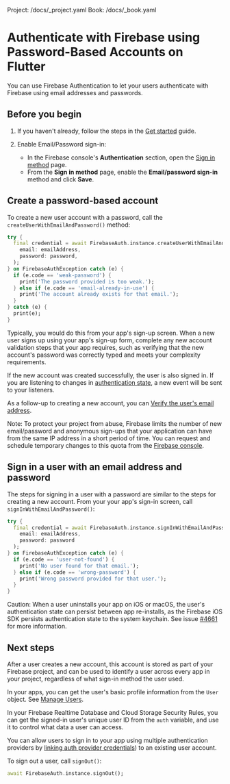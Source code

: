 Project: /docs/_project.yaml
Book: /docs/_book.yaml

<link rel="stylesheet" type="text/css" href="/styles/docs.css" />

# Authenticate with Firebase using Password-Based Accounts on Flutter

You can use Firebase Authentication to let your users authenticate with
Firebase using email addresses and passwords.

## Before you begin

1.  If you haven't already, follow the steps in the [Get started](start) guide.

1.  Enable Email/Password sign-in:

    - In the Firebase console's **Authentication** section, open the
      [Sign in method](https://console.firebase.google.com/project/_/authentication/providers)
      page.
    - From the **Sign in method** page, enable the **Email/password sign-in**
      method and click **Save**.

## Create a password-based account

To create a new user account with a password, call the `createUserWithEmailAndPassword()`
method:

```dart
try {
  final credential = await FirebaseAuth.instance.createUserWithEmailAndPassword(
    email: emailAddress,
    password: password,
  );
} on FirebaseAuthException catch (e) {
  if (e.code == 'weak-password') {
    print('The password provided is too weak.');
  } else if (e.code == 'email-already-in-use') {
    print('The account already exists for that email.');
  }
} catch (e) {
  print(e);
}
```

Typically, you would do this from your app's sign-up screen. When a new user
signs up using your app's sign-up form, complete any new account validation
steps that your app requires, such as verifying that the new account's password
was correctly typed and meets your complexity requirements.

If the new account was created successfully, the user is also signed in. If you
are listening to changes in [authentication state](start#auth-state), a new
event will be sent to your listeners.

As a follow-up to creating a new account, you can
[Verify the user's email address](manage-users#verify-email).

Note: To protect your project from abuse, Firebase limits the number of new
email/password and anonymous sign-ups that your application can have from the
same IP address in a short period of time. You can request and schedule
temporary changes to this quota from the
[Firebase console](https://console.firebase.google.com/project/_/authentication/providers).

## Sign in a user with an email address and password

The steps for signing in a user with a password are similar to the steps for
creating a new account. From your your app's sign-in screen, call
`signInWithEmailAndPassword()`:

```dart
try {
  final credential = await FirebaseAuth.instance.signInWithEmailAndPassword(
    email: emailAddress,
    password: password
  );
} on FirebaseAuthException catch (e) {
  if (e.code == 'user-not-found') {
    print('No user found for that email.');
  } else if (e.code == 'wrong-password') {
    print('Wrong password provided for that user.');
  }
}
```

Caution: When a user uninstalls your app on iOS or macOS, the user's authentication
state can persist between app re-installs, as the Firebase iOS SDK persists
authentication state to the system keychain.
See issue [#4661](https://github.com/FirebaseExtended/flutterfire/issues/4661)
for more information.


## Next steps

After a user creates a new account, this account is stored as part of your
Firebase project, and can be used to identify a user across every app in your
project, regardless of what sign-in method the user used.

In your apps, you can get the user's basic profile information from the
`User` object. See [Manage Users](manage-users).

In your Firebase Realtime Database and Cloud Storage Security Rules, you can
get the signed-in user's unique user ID from the `auth` variable, and use it to
control what data a user can access.

You can allow users to sign in to your app using multiple authentication
providers by [linking auth provider credentials](account-linking)) to an
existing user account.

To sign out a user, call `signOut()`:

```dart
await FirebaseAuth.instance.signOut();
```
